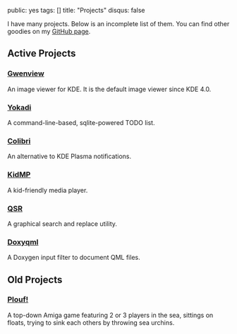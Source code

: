 public: yes
tags: []
title: "Projects"
disqus: false

I have many projects. Below is an incomplete list of them. You can find
other goodies on my [GitHub page](http://github.com/agateau).

## Active Projects

### [Gwenview](http://gwenview.sf.net)

An image viewer for KDE. It is the default image viewer since KDE 4.0.

### [Yokadi](http://yokadi.github.com)

A command-line-based, sqlite-powered TODO list.

### [Colibri](/projects/colibri/)

An alternative to KDE Plasma notifications.

### [KidMP](/projects/kidmp)

A kid-friendly media player.

### [QSR](/projects/qsr/)

A graphical search and replace utility.

### [Doxyqml](/projects/doxyqml/)

A Doxygen input filter to document QML files.

## Old Projects

### [Plouf!](/projects/plouf/)

A top-down Amiga game featuring 2 or 3 players in the sea, sittings on floats,
trying to sink each others by throwing sea urchins.
